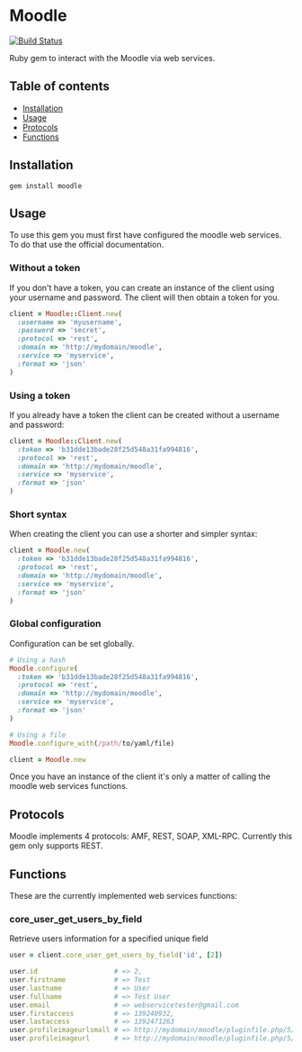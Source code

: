 # Moodle
[![Build Status](https://travis-ci.org/robertboloc/moodle.png)](https://travis-ci.org/robertboloc/moodle)

Ruby gem to interact with the Moodle via web services.

## Table of contents
- [Installation](#installation)
- [Usage](#usage)
- [Protocols](#protocols)
- [Functions](#functions)

## Installation
```shell
gem install moodle
```

## Usage
To use this gem you must first have configured the moodle web services. To do that use the official documentation.

### Without a token
If you don't have a token, you can create an instance of the client using your username and password.
The client will then obtain a token for you.
```ruby
client = Moodle::Client.new(
  :username => 'myusername',
  :password => 'secret',
  :protocol => 'rest',
  :domain => 'http://mydomain/moodle',
  :service => 'myservice',
  :format => 'json'
)
```

### Using a token
If you already have a token the client can be created without a username and password:
```ruby
client = Moodle::Client.new(
  :token => 'b31dde13bade28f25d548a31fa994816',
  :protocol => 'rest',
  :domain => 'http://mydomain/moodle',
  :service => 'myservice',
  :format => 'json'
)
```

### Short syntax
When creating the client you can use a shorter and simpler syntax:
```ruby
client = Moodle.new(
  :token => 'b31dde13bade28f25d548a31fa994816',
  :protocol => 'rest',
  :domain => 'http://mydomain/moodle',
  :service => 'myservice',
  :format => 'json'
)
```

### Global configuration
Configuration can be set globally.
```ruby
# Using a hash
Moodle.configure(
  :token => 'b31dde13bade28f25d548a31fa994816',
  :protocol => 'rest',
  :domain => 'http://mydomain/moodle',
  :service => 'myservice',
  :format => 'json'
)

# Using a file
Moodle.configure_with(/path/to/yaml/file)

client = Moodle.new
```

Once you have an instance of the client it's only a matter of calling the moodle web services functions.

## Protocols
Moodle implements 4 protocols: AMF, REST, SOAP, XML-RPC. Currently this gem only supports REST.

## Functions
These are the currently implemented web services functions:

### core_user_get_users_by_field
Retrieve users information for a specified unique field
```ruby
user = client.core_user_get_users_by_field('id', [2])

user.id                   # => 2,
user.firstname            # => Test
user.lastname             # => User
user.fullname             # => Test User
user.email                # => webservicetester@gmail.com
user.firstaccess          # => 139240932,
user.lastaccess           # => 1392471263
user.profileimageurlsmall # => http://mydomain/moodle/pluginfile.php/5/user/icon/f2
user.profileimageurl      # => http://mydomain/moodle/pluginfile.php/5/user/icon/f1
```